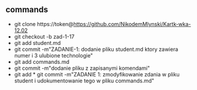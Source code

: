 ## commands
 - git clone https://token@https://github.com/NikodemMlynski/Kartk-wka-12.02
 - git checkout -b zad-1-17
 - git add student.md
 - git commit -m"ZADANIE-1: dodanie pliku student.md ktory zawiera numer i 3 ulubione technologie"
 - git add commands.md
 - git commit -m"dodanie pliku z zapisanymi komendami"
 - git add *
 git commit -m"ZADANIE 1: zmodyfikowanie zdania w pliku student i udokumentowanie tego w pliku commands.md"
